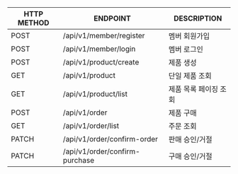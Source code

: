| HTTP METHOD | ENDPOINT                       | DESCRIPTION  |
|-------------|--------------------------------|--------------|
| POST        | /api/v1/member/register        | 멤버 회원가입      |
| POST        | /api/v1/member/login           | 멤버 로그인       |
| POST        | /api/v1/product/create         | 제품 생성        |
| GET         | /api/v1/product                | 단일 제품 조회     |
| GET         | /api/v1/product/list           | 제품 목록 페이징 조회 |
| POST        | /api/v1/order                  | 제품 구매        |
| GET         | /api/v1/order/list             | 주문 조회        |
| PATCH       | /api/v1/order/confirm-order    | 판매 승인/거절     |
| PATCH       | /api/v1/order/confirm-purchase | 구매 승인/거절      |

<br/>
<br/>

